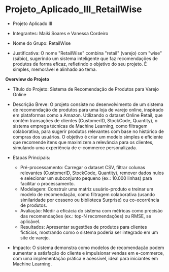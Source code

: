 # Projeto_Aplicado_III_RetailWise
- Projeto Aplicado III

- Integrantes: 
Maiki Soares e Vanessa Cordeiro

- Nome do Grupo: RetailWise

- Justificativa: O nome "RetailWise" combina "retail" (varejo) com "wise" (sábio), sugerindo um sistema inteligente que faz recomendações de produtos de forma eficaz, refletindo o objetivo do seu projeto. É simples, memorável e alinhado ao tema.


**Overview do Projeto**

- Título do Projeto: Sistema de Recomendação de Produtos para Varejo Online

- Descrição Breve: O projeto consiste no desenvolvimento de um sistema de recomendação de produtos para uma loja de varejo online, inspirado em plataformas como a Amazon. Utilizando o dataset Online Retail, que contém transações de clientes (CustomerID, StockCode, Quantity), o sistema emprega técnicas de Machine Learning, como filtragem colaborativa, para sugerir produtos relevantes com base no histórico de compras dos usuários. O objetivo é criar um modelo simples e eficiente que recomende itens que maximizem a relevância para os clientes, simulando uma experiência de e-commerce personalizada.
- Etapas Principais:
  - Pré-processamento: Carregar o dataset CSV, filtrar colunas relevantes (CustomerID, StockCode, Quantity), remover dados nulos e selecionar um subconjunto pequeno (ex.: 10.000 linhas) para facilitar o processamento.
  - Modelagem: Construir uma matriz usuário-produto e treinar um modelo de recomendação, como filtragem colaborativa (usando similaridade por cosseno ou biblioteca Surprise) ou co-ocorrência de produtos.
  - Avaliação: Medir a eficácia do sistema com métricas como precisão das recomendações (ex.: top-N recomendações) ou RMSE, se aplicável.
  - Resultados: Apresentar sugestões de produtos para clientes fictícios, mostrando como o sistema poderia ser integrado em um site de varejo.
- Impacto: O sistema demonstra como modelos de recomendação podem aumentar a satisfação do cliente e impulsionar vendas em e-commerce, com uma implementação prática e acessível, ideal para iniciantes em Machine Learning.
